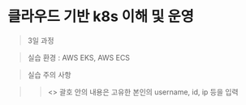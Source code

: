 # 클라우드 기반 k8s 이해 및 운영

> 3일 과정

> 실습 환경 : AWS EKS, AWS ECS

> 실습 주의 사항

>> <> 괄호 안의 내용은 고유한 본인의 username, id, ip 등을 입력